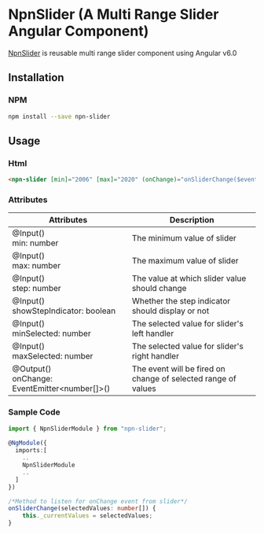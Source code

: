 # NpnSlider (A Multi Range Slider Angular Component)

[NpnSlider](https://npnm.github.io/NpnSlider/) is reusable multi range slider component using Angular v6.0

## Installation
### NPM
```sh
npm install --save npn-slider
```

## Usage
### Html
```html
<npn-slider [min]="2006" [max]="2020" (onChange)="onSliderChange($event)"></npn-slider>
```
### Attributes
Attributes | Description
-----------|------------
@Input() <br> min: number | The minimum value of slider
@Input() <br> max: number | The maximum value of slider
@Input() <br> step: number | The value at which slider value should change
@Input() <br> showStepIndicator: boolean | Whether the step indicator should display or not
@Input() <br> minSelected: number | The selected value for slider's left handler
@Input() <br> maxSelected: number | The selected value for slider's right handler
@Output() <br> onChange: EventEmitter<number[]>() | The event will be fired on change of selected range of values

### Sample Code
```ts
import { NpnSliderModule } from "npn-slider";
  
@NgModule({
  imports:[
    ..
    NpnSliderModule
    ..
  ]
})
``` 
```ts
/*Method to listen for onChange event from slider*/
onSliderChange(selectedValues: number[]) {
    this._currentValues = selectedValues;
}
```

